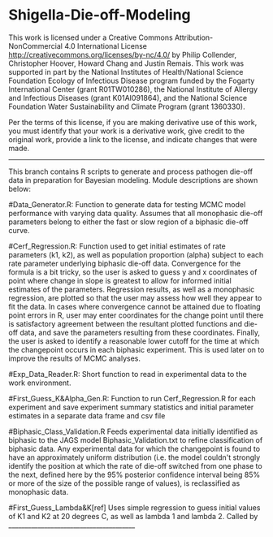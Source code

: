 # Shigella-Die-off-Modeling
This work is licensed under a Creative Commons Attribution-NonCommercial 4.0 International License 
http://creativecommons.org/licenses/by-nc/4.0/ by Philip Collender, Christopher Hoover, Howard Chang and Justin Remais. 
This work was supported in part by the National Institutes of Health/National Science Foundation Ecology of Infectious Disease 
program funded by the Fogarty International Center (grant R01TW010286), the National Institute of Allergy and Infectious Diseases 
(grant K01AI091864), and the National Science Foundation Water Sustainability and Climate Program (grant 1360330).

Per the terms of this license, if you are making derivative use of this work, you must identify that your work is a derivative work, 
give credit to the original work, provide a link to the license, and indicate changes that were made.

___

This branch contains R scripts to generate and process pathogen die-off data in preparation for Bayesian modeling.
Module descriptions are shown below:

#Data_Generator.R: 
Function to generate data for testing MCMC model performance with varying data quality. Assumes that all 
monophasic die-off parameters belong to either the fast or slow region of a biphasic die-off curve.

#Cerf_Regression.R: 
Function used to get initial estimates of rate parameters (k1, k2), 
as well as population proportion (alpha) subject to each rate parameter underlying biphasic die-off data. Convergence for the 
formula is a bit tricky, so the user is asked to guess y and x coordinates of point where change in slope is greatest 
to allow for informed initial estimates of the parameters. Regression results, as well as a monophasic regression, 
are plotted so that the user may assess how well they appear to fit the data. In cases where convergence cannot be attained due to floating point errors in R, user may enter coordinates for the change point until there is satisfactory agreement between the resultant plotted functions and die-off data, and save the parameters resulting from these coordinates. Finally, the user is asked to identify a reasonable lower cutoff for the time at which the changepoint occurs in each biphasic experiment. This is used later on to improve the results of MCMC analyses.

#Exp_Data_Reader.R:
Short function to read in experimental data to the work environment.

#First_Guess_K&Alpha_Gen.R:
Function to run Cerf_Regression.R for each experiment and save experiment summary statistics and initial parameter estimates in a separate data frame and csv file

#Biphasic_Class_Validation.R
Feeds experimental data initially identified as biphasic to the JAGS model Biphasic_Validation.txt to refine classification of biphasic data. Any experimental data for which the changepoint is found to have an approximately uniform distribution (i.e. the model couldn't strongly identify the position at which the rate of die-off switched from one phase to the next, defined here by the 95% posterior confidence interval being 85% or more of the size of the possible range of values), is reclassified as monophasic data.

#First_Guess_Lambda&K[ref]
Uses simple regression to guess initial values of K1 and K2 at 20 degrees C, as well as lambda 1 and lambda 2. Called by _______________________________________
